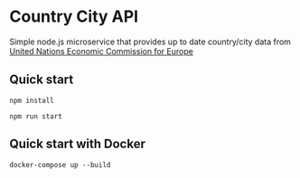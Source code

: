 # Country City API

Simple node.js microservice that provides up to date country/city data from [United Nations Economic Commission for Europe](https://unece.org)

## Quick start

```npm install```

```npm run start```

## Quick start with Docker

```docker-compose up --build```